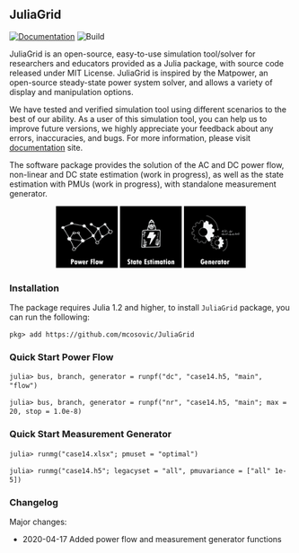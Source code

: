 ## JuliaGrid

[![Documentation](https://github.com/mcosovic/JuliaGrid.jl/workflows/Documentation/badge.svg)](https://mcosovic.github.io/JuliaGrid.jl/dev/) ![Build](https://github.com/mcosovic/JuliaGrid.jl/workflows/Build/badge.svg)

JuliaGrid is an open-source, easy-to-use simulation tool/solver for researchers and educators provided as a Julia package, with source code released under MIT License. JuliaGrid is inspired by the Matpower, an open-source steady-state power system solver,  and allows a variety of display and manipulation options.

We have tested and verified simulation tool using different scenarios to the best of our ability. As a user of this simulation tool, you can help us to improve future versions, we highly appreciate your feedback about any errors, inaccuracies, and bugs. For more information, please visit [documentation](https://mcosovic.github.io/JuliaGrid.jl/dev/) site.

The software package provides the solution of the AC and DC power flow, non-linear and DC state estimation (work in progress), as well as the state estimation with PMUs (work in progress), with standalone measurement generator.

<p align="middle"><a href="https://mcosovic.github.io/JuliaGrid.jl/dev/man/flow/" itemprop="contentUrl" data-size="600x400"> <img src="/docs/src/assets/modulepf.png" width="110"></a> <a href="" itemprop="contentUrl" data-size="600x400"> <img src="/docs/src/assets/modulese.png" width="110"></a> <a href="https://mcosovic.github.io/JuliaGrid.jl/dev/man/generator/" itemprop="contentUrl" data-size="600x400"> <img src="/docs/src/assets/modulemg.png" width="110"></a></p>

<!-- MATGRID includes, inter alia, the weighted least-squares and least absolute values state estimation, optimal PMU placement, and bad data processing.   -->

### Installation
The package requires Julia 1.2 and higher, to install `JuliaGrid` package, you can run the following:
```
pkg> add https://github.com/mcosovic/JuliaGrid
```

###  Quick Start Power Flow
```julia-repl
julia> bus, branch, generator = runpf("dc", "case14.h5, "main", "flow")
```
```julia-repl
julia> bus, branch, generator = runpf("nr", "case14.h5, "main"; max = 20, stop = 1.0e-8)
```

###  Quick Start Measurement Generator
```julia-repl
julia> runmg("case14.xlsx"; pmuset = "optimal")
```
```julia-repl
julia> runmg("case14.h5"; legacyset = "all", pmuvariance = ["all" 1e-5])
```

###  Changelog
Major changes:
- 2020-04-17 Added power flow and measurement generator functions
